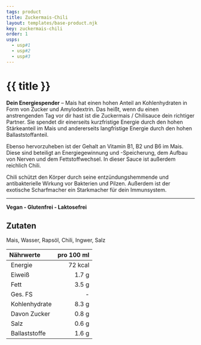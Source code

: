 ```yaml
---
tags: product
title: Zuckermais-Chili
layout: templates/base-product.njk
key: zuckermais-chili
order: 1
usps:
  - usp#1
  - usp#2
  - usp#3
---
```



# {{ title }}
**Dein Energiespender** –
Mais hat einen hohen Anteil an Kohlenhydraten in Form von Zucker und Amylodextrin.
Das heißt, wenn du einen anstrengenden Tag vor dir hast ist die Zuckermais / Chilisauce dein richtiger Partner.
Sie spendet dir einerseits kurzfristige Energie durch den hohen Stärkeanteil im Mais und andererseits langfristige Energie durch den hohen Ballaststoffanteil.  

Ebenso hervorzuheben ist der Gehalt an Vitamin B1, B2 und B6 im Mais.
Diese sind beteiligt an Energiegewinnung und -Speicherung, dem Aufbau von Nerven und dem Fettstoffwechsel.
In dieser Sauce ist außerdem reichlich Chili.

Chili schützt den Körper durch seine entzündungshemmende und antibakterielle Wirkung vor Bakterien und Pilzen.
Außerdem ist der exotische Scharfmacher ein Starkmacher für dein Immunsystem.

---
**Vegan - Glutenfrei - Laktosefrei**
## Zutaten
Mais, Wasser, Rapsöl, Chili, Ingwer, Salz

| Nährwerte       | pro 100 ml |
|:----------------|-----------:|
| Energie         | 72 kcal    |
| Eiweiß          | 1.7 g      |
| Fett            | 3.5 g      |
| Ges. FS         | -          |
| Kohlenhydrate   | 8.3 g      |
| Davon Zucker    | 0.8 g      |
| Salz            | 0.6 g      |
| Ballaststoffe   | 1.6 g      |
